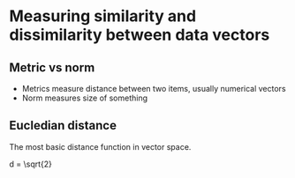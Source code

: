 # Measuring similarity and dissimilarity between data vectors

## Metric vs norm

* Metrics measure distance between two items, usually numerical vectors
* Norm measures size of something

## Eucledian distance

The most basic distance function in vector space.

d = \sqrt{2}
